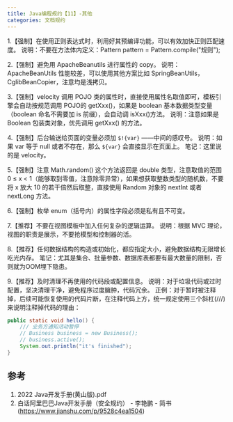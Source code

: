 ```yaml
---
title: Java编程规约【11】-其他
categories: 文档规约
---
```


1.【强制】在使用正则表达式时，利用好其预编译功能，可以有效加快正则匹配速度。
说明：不要在方法体内定义：Pattern pattern = Pattern.compile("规则");

2.【强制】避免用 ApacheBeanutils 进行属性的 copy。
说明：ApacheBeanUtils 性能较差，可以使用其他方案比如 SpringBeanUtils，CglibBeanCopier，注意均是浅拷贝。

3.【强制】velocity 调用 POJO 类的属性时，直接使用属性名取值即可，模板引擎会自动按规范调用 POJO的 getXxx()，如果是 boolean 基本数据类型变量（boolean 命名不需要加 is 前缀），会自动调 isXxx()方法。
说明：注意如果是 Boolean 包装类对象，优先调用 getXxx() 的方法。

4.【强制】后台输送给页面的变量必须加 `$!{var}` ——中间的感叹号。
说明：如果 var 等于 null 或者不存在，那么 `${var}` 会直接显示在页面上。
笔记：这里说的是 velocity。

5.【强制】注意 Math.random() 这个方法返回是 double 类型，注意取值的范围 0 ≤ x < 1（能够取到零值，注意除零异常），如果想获取整数类型的随机数，不要将 x 放大 10 的若干倍然后取整，直接使用 Random 对象的 nextInt 或者 nextLong 方法。

6.【强制】枚举 enum（括号内）的属性字段必须是私有且不可变。

7.【推荐】不要在视图模板中加入任何复杂的逻辑运算。
说明：根据 MVC 理论，视图的职责是展示，不要抢模型和控制器的活。

8.【推荐】任何数据结构的构造或初始化，都应指定大小，避免数据结构无限增长吃光内存。
笔记：尤其是集合、批量参数、数据库表都要有最大数量的限制，否则就为OOM埋下隐患。

9.【推荐】及时清理不再使用的代码段或配置信息。
说明：对于垃圾代码或过时配置，坚决清理干净，避免程序过度臃肿，代码冗余。
正例：对于暂时被注释掉，后续可能恢复使用的代码片断，在注释代码上方，统一规定使用三个斜杠(///)
来说明注释掉代码的理由：

```java
public static void hello() {
    /// 业务方通知活动暂停
    // Business business = new Business();
    // business.active();
    System.out.println("it's finished");
}
```

## 参考

1. 2022 Java开发手册(黄山版).pdf
2. 白话阿里巴巴Java开发手册（安全规约） - 李艳鹏 - 简书(<https://www.jianshu.com/p/9528c4ea1504>)
